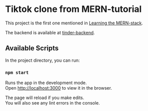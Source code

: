 # Tiktok clone from MERN-tutorial

This project is the first one mentioned in [Learning the MERN-stack](https://www.youtube.com/watch?v=ktjafK4SgWM).

The backend is available at [tinder-backend](https://github.com/granis/tinder-backend).

## Available Scripts

In the project directory, you can run:

### `npm start`

Runs the app in the development mode.\
Open [http://localhost:3000](http://localhost:3000) to view it in the browser.

The page will reload if you make edits.\
You will also see any lint errors in the console.
